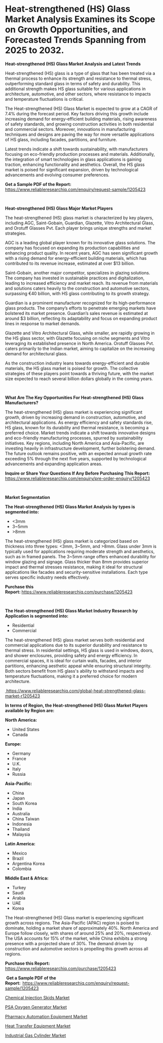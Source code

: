 <p><h1>Heat-strengthened (HS) Glass Market Analysis Examines its Scope on Growth Opportunities, and Forecasted Trends Spanning from 2025 to 2032.</h1></p><p><strong>Heat-strengthened (HS) Glass Market Analysis and Latest Trends</strong></p>
<p><p>Heat-strengthened (HS) glass is a type of glass that has been treated via a thermal process to enhance its strength and resistance to thermal stress, outperforming standard glass in terms of safety and durability. This additional strength makes HS glass suitable for various applications in architecture, automotive, and other sectors, where resistance to impacts and temperature fluctuations is critical.</p><p>The Heat-strengthened (HS) Glass Market is expected to grow at a CAGR of 7.4% during the forecast period. Key factors driving this growth include increasing demand for energy-efficient building materials, rising awareness of safety standards, and growing construction activities in both residential and commercial sectors. Moreover, innovations in manufacturing techniques and designs are paving the way for more versatile applications of HS glass, including facades, partitions, and furniture.</p><p>Latest trends indicate a shift towards sustainability, with manufacturers focusing on eco-friendly production processes and materials. Additionally, the integration of smart technologies in glass applications is gaining traction, enhancing functionality and aesthetics. Overall, the HS glass market is poised for significant expansion, driven by technological advancements and evolving consumer preferences.</p></p>
<p><strong>Get a Sample PDF of the Report:&nbsp;</strong> <a href="https://www.reliableresearchiq.com/enquiry/request-sample/1205423?utm_campaign=3519&utm_medium=2&utm_source=Github&utm_content=ia&utm_term=26032025&utm_id=heat-strengthened-hs-glass">https://www.reliableresearchiq.com/enquiry/request-sample/1205423</a></p>
<p>&nbsp;</p>
<p><strong>Heat-strengthened (HS) Glass Major Market Players</strong></p>
<p><p>The heat-strengthened (HS) glass market is characterized by key players, including AGC, Saint-Gobain, Guardian, Glazette, Vitro Architectural Glass, and Orotuff Glasses Pvt. Each player brings unique strengths and market strategies.</p><p>AGC is a leading global player known for its innovative glass solutions. The company has focused on expanding its production capabilities and enhancing product quality. In recent years, AGC has seen significant growth with a rising demand for energy-efficient building materials, which has contributed to its revenue increase, estimated at over $13 billion.</p><p>Saint-Gobain, another major competitor, specializes in glazing solutions. The company has invested in sustainable practices and digitalization, leading to increased efficiency and market reach. Its revenue from materials and solutions caters heavily to the construction and automotive sectors, surpassing €40 billion, with HS glass contributing to its growth strategy.</p><p>Guardian is a prominent manufacturer recognized for its high-performance glass products. The company’s efforts to penetrate emerging markets have bolstered its market presence. Guardian’s sales revenue is estimated at around $3 billion, reflecting its adaptability and focus on expanding product lines in response to market demands.</p><p>Glazette and Vitro Architectural Glass, while smaller, are rapidly growing in the HS glass sector, with Glazette focusing on niche segments and Vitro leveraging its established presence in North America. Orotuff Glasses Pvt. caters primarily to the Indian market, aiming to capitalize on the increasing demand for architectural glass.</p><p>As the construction industry leans towards energy-efficient and durable materials, the HS glass market is poised for growth. The collective strategies of these players point towards a thriving future, with the market size expected to reach several billion dollars globally in the coming years.</p></p>
<p>&nbsp;</p>
<p><strong>What Are The Key Opportunities For Heat-strengthened (HS) Glass Manufacturers?</strong></p>
<p><p>The heat-strengthened (HS) glass market is experiencing significant growth, driven by increasing demand in construction, automotive, and architectural applications. As energy efficiency and safety standards rise, HS glass, known for its durability and thermal resistance, is becoming a preferred choice. Market trends indicate a shift towards innovative designs and eco-friendly manufacturing processes, spurred by sustainability initiatives. Key regions, including North America and Asia-Pacific, are investing heavily in infrastructure development, further bolstering demand. The future outlook remains positive, with an expected annual growth rate exceeding 5% through the next five years, supported by technological advancements and expanding application areas.</p></p>
<p><strong>Inquire or Share Your Questions If Any Before Purchasing This Report:</strong> <a href="https://www.reliableresearchiq.com/enquiry/pre-order-enquiry/1205423?utm_campaign=3519&utm_medium=2&utm_source=Github&utm_content=ia&utm_term=26032025&utm_id=heat-strengthened-hs-glass">https://www.reliableresearchiq.com/enquiry/pre-order-enquiry/1205423</a></p>
<p>&nbsp;</p>
<p><strong>Market Segmentation</strong></p>
<p><strong>The Heat-strengthened (HS) Glass Market Analysis by types is segmented into:</strong></p>
<p><ul><li><3mm</li><li>3~5mm</li><li>>8mm</li></ul></p>
<p><p>The heat-strengthened (HS) glass market is categorized based on thickness into three types: <3mm, 3~5mm, and >8mm. Glass under 3mm is typically used for applications requiring moderate strength and aesthetics, such as in framed panels. The 3~5mm range offers enhanced durability for window glazing and signage. Glass thicker than 8mm provides superior impact and thermal stresses resistance, making it ideal for structural applications like facades and security-sensitive installations. Each type serves specific industry needs effectively.</p></p>
<p><strong>Purchase this Report:&nbsp;</strong><a href="https://www.reliableresearchiq.com/purchase/1205423?utm_campaign=3519&utm_medium=2&utm_source=Github&utm_content=ia&utm_term=26032025&utm_id=heat-strengthened-hs-glass">https://www.reliableresearchiq.com/purchase/1205423</a></p>
<p>&nbsp;</p>
<p><strong>The Heat-strengthened (HS) Glass Market Industry Research by Application is segmented into:</strong></p>
<p><ul><li>Residential</li><li>Commercial</li></ul></p>
<p><p>The heat-strengthened (HS) glass market serves both residential and commercial applications due to its superior durability and resistance to thermal stress. In residential settings, HS glass is used in windows, doors, and shower enclosures, providing safety and energy efficiency. In commercial spaces, it is ideal for curtain walls, facades, and interior partitions, enhancing aesthetic appeal while ensuring structural integrity. Both sectors benefit from HS glass's ability to withstand impacts and temperature fluctuations, making it a preferred choice for modern architecture.</p></p>
<p><a href="https://www.reliableresearchiq.com/global-heat-strengthened-glass-market-r1205423?utm_campaign=3519&utm_medium=2&utm_source=Github&utm_content=ia&utm_term=26032025&utm_id=heat-strengthened-hs-glass">&nbsp;https://www.reliableresearchiq.com/global-heat-strengthened-glass-market-r1205423</a></p>
<p><strong>In terms of Region, the Heat-strengthened (HS) Glass Market Players available by Region are:</strong></p>
<p>
    <p> <strong> North America: </strong>
        <ul>
            <li>United States</li>
            <li>Canada</li>
        </ul>
        </p> 
    <p> <strong> Europe: </strong>
        <ul>
            <li>Germany</li>
            <li>France</li>
            <li>U.K.</li>
            <li>Italy</li>
            <li>Russia</li>
        </ul>
        </p> 
    <p> <strong> Asia-Pacific: </strong>
        <ul>
            <li>China</li>
            <li>Japan</li>
            <li>South Korea</li>
            <li>India</li>
            <li>Australia</li>
            <li>China Taiwan</li>
            <li>Indonesia</li>
            <li>Thailand</li>
            <li>Malaysia</li>
        </ul>
        </p> 
    <p> <strong> Latin America: </strong>
        <ul>
            <li>Mexico</li>
            <li>Brazil</li>
            <li>Argentina Korea</li>
            <li>Colombia</li>
        </ul>
        </p> 
    <p> <strong> Middle East & Africa: </strong>
        <ul>
            <li>Turkey</li>
            <li>Saudi</li>
            <li>Arabia</li>
            <li>UAE</li>
            <li>Korea</li>
        </ul>
    </p>
    </p>
<p><p>The Heat-strengthened (HS) Glass market is experiencing significant growth across regions. The Asia-Pacific (APAC) region is poised to dominate, holding a market share of approximately 40%. North America and Europe follow closely, with shares of around 25% and 20%, respectively. The USA accounts for 15% of the market, while China exhibits a strong presence with a projected share of 30%. The demand driven by construction and automotive sectors is propelling this growth across all regions.</p></p>
<p><strong>Purchase this Report: </strong><a href="https://www.reliableresearchiq.com/purchase/1205423?utm_campaign=3519&utm_medium=2&utm_source=Github&utm_content=ia&utm_term=26032025&utm_id=heat-strengthened-hs-glass">https://www.reliableresearchiq.com/purchase/1205423</a></p>
<p>&nbsp;<strong>Get a Sample PDF of the Report:&nbsp;&nbsp;</strong><a href="https://www.reliableresearchiq.com/enquiry/request-sample/1205423?utm_campaign=3519&utm_medium=2&utm_source=Github&utm_content=ia&utm_term=26032025&utm_id=heat-strengthened-hs-glass">https://www.reliableresearchiq.com/enquiry/request-sample/1205423</a></p>
<p><strong></strong></p>
<p><p><a href="https://www.linkedin.com/pulse/analyzing-chemical-injection-skids-markets-size-share-revenue-b1ote?utm_campaign=3519&utm_medium=2&utm_source=Github&utm_content=ia&utm_term=26032025&utm_id=heat-strengthened-hs-glass">Chemical Injection Skids Market</a></p><p><a href="https://www.linkedin.com/pulse/comprehensive-analysis-psa-oxygen-generator-market-scope-size-ytgbe?utm_campaign=3519&utm_medium=2&utm_source=Github&utm_content=ia&utm_term=26032025&utm_id=heat-strengthened-hs-glass">PSA Oxygen Generator Market</a></p><p><a href="https://www.linkedin.com/pulse/market-growth-revenue-projections-pharmacy-automation-equipment-zppoe?utm_campaign=3519&utm_medium=2&utm_source=Github&utm_content=ia&utm_term=26032025&utm_id=heat-strengthened-hs-glass">Pharmacy Automation Equipment Market</a></p><p><a href="https://www.linkedin.com/pulse/whats-ahead-heat-transfer-equipment-market-analysis-2025-2032-shmse?utm_campaign=3519&utm_medium=2&utm_source=Github&utm_content=ia&utm_term=26032025&utm_id=heat-strengthened-hs-glass">Heat Transfer Equipment Market</a></p><p><a href="https://www.linkedin.com/pulse/industrial-gas-cylinder-market-study-findings-forecast-cagr-k7n9e?utm_campaign=3519&utm_medium=2&utm_source=Github&utm_content=ia&utm_term=26032025&utm_id=heat-strengthened-hs-glass">Industrial Gas Cylinder Market</a></p></p>